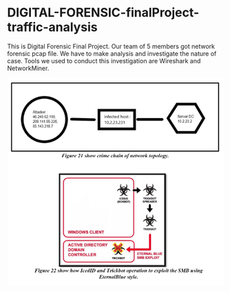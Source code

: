 # DIGITAL-FORENSIC-finalProject-traffic-analysis
This is Digital Forensic Final Project. Our team of 5 members got network forensic pcap file. We have to make analysis and investigate the nature of case. Tools we used to conduct this investigation are Wireshark and NetworkMiner. 

![Screenshot](review.PNG)
